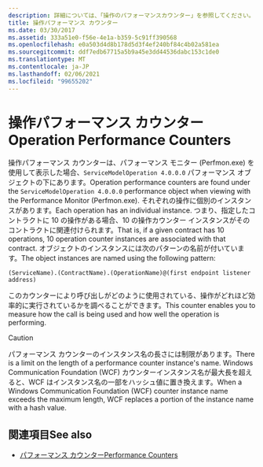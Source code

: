 ```yaml
---
description: 詳細については、「操作のパフォーマンスカウンター」を参照してください。
title: 操作パフォーマンス カウンター
ms.date: 03/30/2017
ms.assetid: 333a51e0-f56e-4e1a-b359-5c91ff390568
ms.openlocfilehash: e0a503d4d8b178d5d3f4ef240bf84c4b02a581ea
ms.sourcegitcommit: ddf7edb67715a5b9a45e3dd44536dabc153c1de0
ms.translationtype: MT
ms.contentlocale: ja-JP
ms.lasthandoff: 02/06/2021
ms.locfileid: "99655202"
---
```

# <a name="operation-performance-counters"></a><span data-ttu-id="731b8-103">操作パフォーマンス カウンター</span><span class="sxs-lookup"><span data-stu-id="731b8-103">Operation Performance Counters</span></span>

<span data-ttu-id="731b8-104">操作パフォーマンス カウンターは、パフォーマンス モニター (Perfmon.exe) を使用して表示した場合、`ServiceModelOperation 4.0.0.0` パフォーマンス オブジェクトの下にあります。</span><span class="sxs-lookup"><span data-stu-id="731b8-104">Operation performance counters are found under the `ServiceModelOperation 4.0.0.0` performance object when viewing with the Performance Monitor (Perfmon.exe).</span></span> <span data-ttu-id="731b8-105">それぞれの操作に個別のインスタンスがあります。</span><span class="sxs-lookup"><span data-stu-id="731b8-105">Each operation has an individual instance.</span></span> <span data-ttu-id="731b8-106">つまり、指定したコントラクトに 10 の操作がある場合、10 の操作カウンター インスタンスがそのコントラクトに関連付けられます。</span><span class="sxs-lookup"><span data-stu-id="731b8-106">That is, if a given contract has 10 operations, 10 operation counter instances are associated with that contract.</span></span> <span data-ttu-id="731b8-107">オブジェクトのインスタンスには次のパターンの名前が付いています。</span><span class="sxs-lookup"><span data-stu-id="731b8-107">The object instances are named using the following pattern:</span></span>  
  
`(ServiceName).(ContractName).(OperationName)@(first endpoint listener address)`
  
 <span data-ttu-id="731b8-108">このカウンターにより呼び出しがどのように使用されている、操作がどれほど効率的に実行されているかを調べることができます。</span><span class="sxs-lookup"><span data-stu-id="731b8-108">This counter enables you to measure how the call is being used and how well the operation is performing.</span></span>  
  
> [!CAUTION]
> <span data-ttu-id="731b8-109">パフォーマンス カウンターのインスタンス名の長さには制限があります。</span><span class="sxs-lookup"><span data-stu-id="731b8-109">There is a limit on the length of a performance counter instance's name.</span></span> <span data-ttu-id="731b8-110">Windows Communication Foundation (WCF) カウンターインスタンス名が最大長を超えると、WCF はインスタンス名の一部をハッシュ値に置き換えます。</span><span class="sxs-lookup"><span data-stu-id="731b8-110">When a Windows Communication Foundation (WCF) counter instance name exceeds the maximum length, WCF replaces a portion of the instance name with a hash value.</span></span>  
  
## <a name="see-also"></a><span data-ttu-id="731b8-111">関連項目</span><span class="sxs-lookup"><span data-stu-id="731b8-111">See also</span></span>

- [<span data-ttu-id="731b8-112">パフォーマンス カウンター</span><span class="sxs-lookup"><span data-stu-id="731b8-112">Performance Counters</span></span>](index.md)
